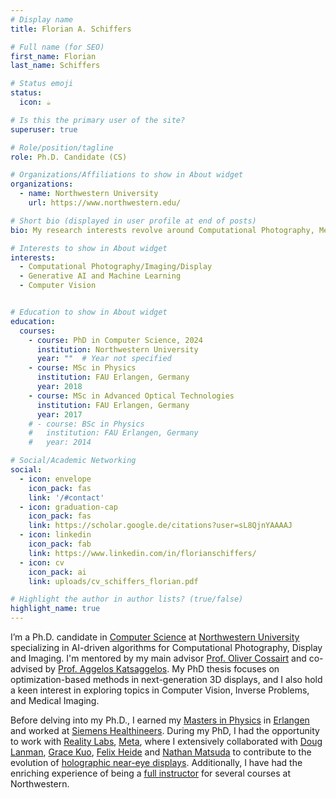 ```yaml
---
# Display name
title: Florian A. Schiffers

# Full name (for SEO)
first_name: Florian
last_name: Schiffers

# Status emoji
status:
  icon: ☕️

# Is this the primary user of the site?
superuser: true

# Role/position/tagline
role: Ph.D. Candidate (CS)

# Organizations/Affiliations to show in About widget
organizations:
  - name: Northwestern University
    url: https://www.northwestern.edu/

# Short bio (displayed in user profile at end of posts)
bio: My research interests revolve around Computational Photography, Medical Imaging, and Computational Displays.

# Interests to show in About widget
interests:
  - Computational Photography/Imaging/Display
  - Generative AI and Machine Learning
  - Computer Vision


# Education to show in About widget
education:
  courses:
    - course: PhD in Computer Science, 2024
      institution: Northwestern University
      year: ""  # Year not specified
    - course: MSc in Physics
      institution: FAU Erlangen, Germany
      year: 2018
    - course: MSc in Advanced Optical Technologies
      institution: FAU Erlangen, Germany
      year: 2017
    # - course: BSc in Physics
    #   institution: FAU Erlangen, Germany
    #   year: 2014

# Social/Academic Networking
social:
  - icon: envelope
    icon_pack: fas
    link: '/#contact'
  - icon: graduation-cap
    icon_pack: fas
    link: https://scholar.google.de/citations?user=sL8QjnYAAAAJ
  - icon: linkedin
    icon_pack: fab
    link: https://www.linkedin.com/in/florianschiffers/
  - icon: cv
    icon_pack: ai
    link: uploads/cv_schiffers_florian.pdf

# Highlight the author in author lists? (true/false)
highlight_name: true
---
```

I’m a Ph.D. candidate in [Computer Science]() at [Northwestern University](https://en.wikipedia.org/wiki/Northwestern_University) specializing in AI-driven algorithms for Computational Photography, Display and Imaging. I'm mentored by my main advisor [Prof. Oliver Cossairt](https://compphotolab.northwestern.edu/) and co-advised by [Prof. Aggelos Katsaggelos](https://www.mccormick.northwestern.edu/research-faculty/directory/profiles/katsaggelos-aggelos.html). My PhD thesis focuses on optimization-based methods in next-generation 3D displays, and I also hold a keen interest in exploring topics in Computer Vision, Inverse Problems, and Medical Imaging.

Before delving into my Ph.D., I earned my [Masters in Physics](https://www.physics.nat.fau.eu/studies/bsc-and-msc-in-physics/) in [Erlangen](https://www.fau.de/) and worked at [Siemens Healthineers](https://en.wikipedia.org/wiki/Siemens_Healthineers). During my PhD, I had the opportunity to work with [Reality Labs](https://en.wikipedia.org/wiki/Reality_Labs), [Meta](https://en.wikipedia.org/wiki/Meta_Platforms), where I extensively collaborated with [Doug Lanman](https://scholar.google.com/citations?user=-qncsGYAAAAJ&hl=en), [Grace Kuo](https://grace-kuo.com/), [Felix Heide](https://www.cs.princeton.edu/~fheide/) and [Nathan Matsuda](https://www.nathanmatsuda.com/) to contribute to the evolution of [holographic near-eye displays](https://light.princeton.edu/publication/stochastic_light_field_holography/). Additionally, I have had the enriching experience of being a [full instructor](teaching) for several courses at Northwestern.